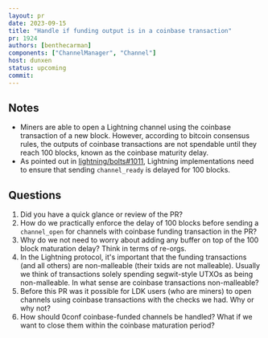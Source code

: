 ```yaml
---
layout: pr
date: 2023-09-15
title: "Handle if funding output is in a coinbase transaction"
pr: 1924
authors: [benthecarman]
components: ["ChannelManager", "Channel"]
host: dunxen
status: upcoming
commit:
---
```


## Notes

* Miners are able to open a Lightning channel using the coinbase transaction of a new block. However, according to bitcoin consensus rules,
  the outputs of coinbase transactions are not spendable until they reach 100 blocks, known as the coinbase maturity delay.
* As pointed out in [lightning/bolts#1011](https://github.com/lightning/bolts/issues/1011), Lightning implementations need to ensure that
  sending `channel_ready` is delayed for 100 blocks.

## Questions

1. Did you have a quick glance or review of the PR?
1. How do we practically enforce the delay of 100 blocks before sending a `channel_open` for channels with coinbase funding transaction in the PR?
1. Why do we not need to worry about adding any buffer on top of the 100 block maturation delay? Think in terms of re-orgs.
1. In the Lightning protocol, it's important that the funding transactions (and all others) are non-malleable (their txids are not malleable).
   Usually we think of transactions solely spending segwit-style UTXOs as being non-malleable. In what sense are coinbase transactions non-malleable?
1. Before this PR was it possible for LDK users (who are miners) to open channels using coinbase transactions with the checks we had. Why or why not?
1. How should 0conf coinbase-funded channels be handled? What if we want to close them within the coinbase maturation period?
